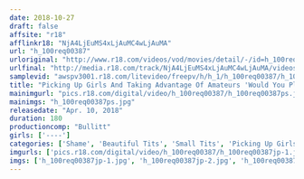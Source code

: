 ```yaml
---
date: 2018-10-27
draft: false
affsite: "r18"
afflinkr18: "NjA4LjEuMS4xLjAuMC4wLjAuMA"
url: "h_100req00387"
urloriginal: "http://www.r18.com/videos/vod/movies/detail/-/id=h_100req00387"
urlfinal: "http://media.r18.com/track/NjA4LjEuMS4xLjAuMC4wLjAuMA/videos/vod/movies/detail/-/id=h_100req00387"
samplevid: "awspv3001.r18.com/litevideo/freepv/h/h_1/h_100req00387/h_100req00387_dmb_w.mp4"
title: "Picking Up Girls And Taking Advantage Of Amateurs 'Would You Please Show Us Your Panties?' Is It True That The Pussies Of Amateur College Girl Babes Ultra Sensual!? Innocent Young Girls With Tight Little Pussies And Very Little Sexual Experience Are Getting Their Precious Twats Soiled And Violated 2"
mainimgurl: "pics.r18.com/digital/video/h_100req00387/h_100req00387ps.jpg"
mainimgs: "h_100req00387ps.jpg"
releasedate: "Apr. 10, 2018"
duration: 180
productioncomp: "Bullitt"
girls: ['----']
categories: ['Shame', 'Beautiful Tits', 'Small Tits', 'Picking Up Girls', 'Panty Shot', 'Amateur', 'Creampie', 'Handjob', 'Hi-Def']
imgurls: ['pics.r18.com/digital/video/h_100req00387/h_100req00387jp-1.jpg', 'pics.r18.com/digital/video/h_100req00387/h_100req00387jp-2.jpg', 'pics.r18.com/digital/video/h_100req00387/h_100req00387jp-3.jpg', 'pics.r18.com/digital/video/h_100req00387/h_100req00387jp-4.jpg', 'pics.r18.com/digital/video/h_100req00387/h_100req00387jp-5.jpg', 'pics.r18.com/digital/video/h_100req00387/h_100req00387jp-6.jpg', 'pics.r18.com/digital/video/h_100req00387/h_100req00387jp-7.jpg', 'pics.r18.com/digital/video/h_100req00387/h_100req00387jp-8.jpg', 'pics.r18.com/digital/video/h_100req00387/h_100req00387jp-9.jpg', 'pics.r18.com/digital/video/h_100req00387/h_100req00387jp-10.jpg', 'pics.r18.com/digital/video/h_100req00387/h_100req00387jp-11.jpg', 'pics.r18.com/digital/video/h_100req00387/h_100req00387jp-12.jpg', 'pics.r18.com/digital/video/h_100req00387/h_100req00387jp-13.jpg', 'pics.r18.com/digital/video/h_100req00387/h_100req00387jp-14.jpg', 'pics.r18.com/digital/video/h_100req00387/h_100req00387jp-15.jpg', 'pics.r18.com/digital/video/h_100req00387/h_100req00387jp-16.jpg', 'pics.r18.com/digital/video/h_100req00387/h_100req00387jp-17.jpg', 'pics.r18.com/digital/video/h_100req00387/h_100req00387jp-18.jpg', 'pics.r18.com/digital/video/h_100req00387/h_100req00387jp-19.jpg', 'pics.r18.com/digital/video/h_100req00387/h_100req00387jp-20.jpg']
imgs: ['h_100req00387jp-1.jpg', 'h_100req00387jp-2.jpg', 'h_100req00387jp-3.jpg', 'h_100req00387jp-4.jpg', 'h_100req00387jp-5.jpg', 'h_100req00387jp-6.jpg', 'h_100req00387jp-7.jpg', 'h_100req00387jp-8.jpg', 'h_100req00387jp-9.jpg', 'h_100req00387jp-10.jpg', 'h_100req00387jp-11.jpg', 'h_100req00387jp-12.jpg', 'h_100req00387jp-13.jpg', 'h_100req00387jp-14.jpg', 'h_100req00387jp-15.jpg', 'h_100req00387jp-16.jpg', 'h_100req00387jp-17.jpg', 'h_100req00387jp-18.jpg', 'h_100req00387jp-19.jpg', 'h_100req00387jp-20.jpg']
---
```


